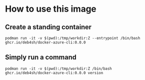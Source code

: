 # How to use this image

## Create a standing container
`podman run -it -v $(pwd):/tmp/workdir:Z --entrypoint /bin/bash ghcr.io/deb4sh/docker-azure-cli:0.0.0 `

## Simply run a command
`podman run -it -v $(pwd):/tmp/workdir:Z /bin/bash ghcr.io/deb4sh/docker-azure-cli:0.0.0 version`